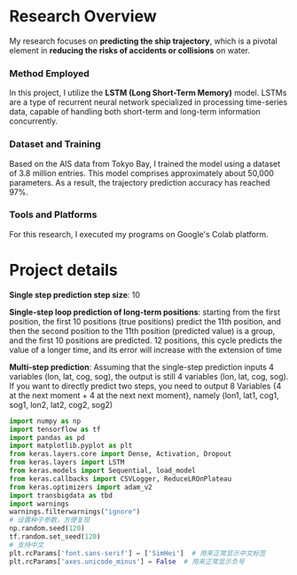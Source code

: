 
# Research Overview
My research focuses on **predicting the ship trajectory**, which is a pivotal element in **reducing the risks of accidents or collisions** on water.


### Method Employed
In this project, I utilize the **LSTM (Long Short-Term Memory)** model. LSTMs are a type of recurrent neural network specialized in processing time-series data, capable of handling both short-term and long-term information concurrently.

### Dataset and Training
Based on the AIS data from Tokyo Bay, I trained the model using a dataset of 3.8 million entries. This model comprises approximately about 50,000 parameters. As a result, the trajectory prediction accuracy has reached 97%.

### Tools and Platforms
For this research, I executed my programs on Google's Colab platform. 





# Project details
**Single step prediction step size**: 10

**Single-step loop prediction of long-term positions**: starting from the first position, the first 10 positions (true positions) predict the 11th position, and then the second position to the 11th position (predicted value) is a group, and the first 10 positions are predicted. 12 positions, this cycle predicts the value of a longer time, and its error will increase with the extension of time

**Multi-step prediction**: Assuming that the single-step prediction inputs 4 variables (lon, lat, cog, sog), the output is still 4 variables (lon, lat, cog, sog). If you want to directly predict two steps, you need to output 8 Variables {4 at the next moment + 4 at the next next moment}, namely (lon1, lat1, cog1, sog1, lon2, lat2, cog2, sog2)

```python
import numpy as np
import tensorflow as tf
import pandas as pd
import matplotlib.pyplot as plt
from keras.layers.core import Dense, Activation, Dropout
from keras.layers import LSTM
from keras.models import Sequential, load_model
from keras.callbacks import CSVLogger, ReduceLROnPlateau
from keras.optimizers import adam_v2
import transbigdata as tbd
import warnings
warnings.filterwarnings("ignore")
# 设置种子参数，方便复现
np.random.seed(120)
tf.random.set_seed(120)
# 支持中文
plt.rcParams['font.sans-serif'] = ['SimHei']  # 用来正常显示中文标签
plt.rcParams['axes.unicode_minus'] = False  # 用来正常显示负号


